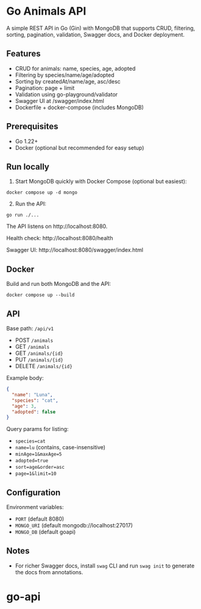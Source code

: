 # Go Animals API

A simple REST API in Go (Gin) with MongoDB that supports CRUD, filtering, sorting, pagination, validation, Swagger docs, and Docker deployment.

## Features

- CRUD for animals: name, species, age, adopted
- Filtering by species/name/age/adopted
- Sorting by createdAt/name/age, asc/desc
- Pagination: page + limit
- Validation using go-playground/validator
- Swagger UI at /swagger/index.html
- Dockerfile + docker-compose (includes MongoDB)

## Prerequisites

- Go 1.22+
- Docker (optional but recommended for easy setup)

## Run locally

1. Start MongoDB quickly with Docker Compose (optional but easiest):

```pwsh
docker compose up -d mongo
```

2. Run the API:

```pwsh
go run ./...
```

The API listens on http://localhost:8080.

Health check: http://localhost:8080/health

Swagger UI: http://localhost:8080/swagger/index.html

## Docker

Build and run both MongoDB and the API:

```pwsh
docker compose up --build
```

## API

Base path: `/api/v1`

- POST `/animals`
- GET `/animals`
- GET `/animals/{id}`
- PUT `/animals/{id}`
- DELETE `/animals/{id}`

Example body:

```json
{
  "name": "Luna",
  "species": "cat",
  "age": 3,
  "adopted": false
}
```

Query params for listing:

- `species=cat`
- `name=lu` (contains, case-insensitive)
- `minAge=1&maxAge=5`
- `adopted=true`
- `sort=age&order=asc`
- `page=1&limit=10`

## Configuration

Environment variables:

- `PORT` (default 8080)
- `MONGO_URI` (default mongodb://localhost:27017)
- `MONGO_DB` (default goapi)

## Notes

- For richer Swagger docs, install `swag` CLI and run `swag init` to generate the docs from annotations.

# go-api
